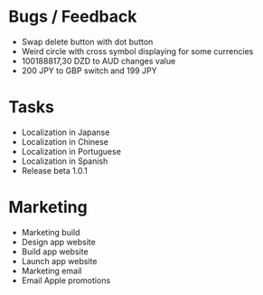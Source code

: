 # Bugs / Feedback
- Swap delete button with dot button
- Weird circle with cross symbol displaying for some currencies
- 100188817,30 DZD to AUD changes value
- 200 JPY to GBP switch and 199 JPY

# Tasks
- Localization in Japanse
- Localization in Chinese
- Localization in Portuguese
- Localization in Spanish
- Release beta 1.0.1

# Marketing
- Marketing build
- Design app website
- Build app website
- Launch app website
- Marketing email
- Email Apple promotions
